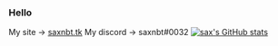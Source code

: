 ### Hello
My site -> [saxnbt.tk](https://saxnbt.tk)
My discord -> saxnbt#0032
[![sax's GitHub stats](https://github-readme-stats.vercel.app/api?username=saxnbt)](https://github.com/anuraghazra/github-readme-stats)
